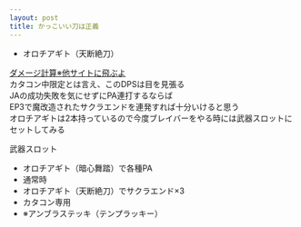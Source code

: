 ```yaml
---
layout: post
title: かっこいい刀は正義
---
```


- オロチアギト（天断絶刀）

[ダメージ計算※他サイトに飛ぶよ](http://4rt.info/psod/?wmC8E)<br>
カタコン中限定とは言え、このDPSは目を見張る<br>
JAの成功失敗を気にせずにPA連打するならば<br>
EP3で魔改造されたサクラエンドを連発すれば十分いけると思う<br>
オロチアギトは2本持っているので今度ブレイバーをやる時には武器スロットにセットしてみる<br>

武器スロット

- オロチアギト（暗心舞踏）で各種PA
 - 通常時
- オロチアギト（天断絶刀）でサクラエンド×3
 - カタコン専用
- ※アンブラステッキ（テンプラッキー）
